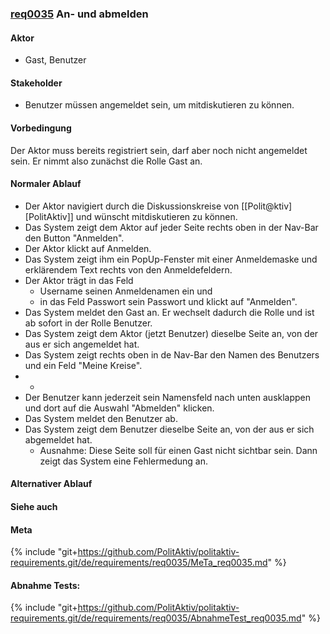 
### [req0035](https://github.com/PolitAktiv/politaktiv-requirements/tree/master/de/requirements/req0035/req0035.md) An- und abmelden

#### Aktor
 * Gast, Benutzer


#### Stakeholder
 * Benutzer müssen angemeldet sein, um mitdiskutieren zu können.


#### Vorbedingung
Der Aktor muss bereits registriert sein, darf aber noch nicht angemeldet sein. Er nimmt also zunächst die Rolle Gast an.


#### Normaler Ablauf
 * Der Aktor navigiert durch die Diskussionskreise von [[Polit@ktiv][PolitAktiv]] und wünscht mitdiskutieren zu können.
 * Das System zeigt dem Aktor auf jeder Seite rechts oben in der Nav-Bar den Button "Anmelden".
 * Der Aktor klickt auf Anmelden.
 * Das System zeigt ihm ein PopUp-Fenster mit einer Anmeldemaske und erklärendem Text rechts von den Anmeldefeldern.
 * Der Aktor trägt in das Feld
   * Username seinen Anmeldenamen ein und
   * in das Feld Passwort sein Passwort und klickt auf "Anmelden".
 * Das System meldet den Gast an. Er wechselt dadurch die Rolle und ist ab sofort in der Rolle Benutzer.
 * Das System zeigt dem Aktor (jetzt Benutzer) dieselbe Seite an, von der aus er sich angemeldet hat.
 * Das System zeigt rechts oben in de Nav-Bar den Namen des Benutzers und ein Feld "Meine Kreise".
 * -
 * Der Benutzer kann jederzeit sein Namensfeld nach unten ausklappen und dort auf die Auswahl "Abmelden" klicken.
 * Das System meldet den Benutzer ab.
 * Das System zeigt dem Benutzer dieselbe Seite an, von der aus er sich abgemeldet hat.
   * Ausnahme: Diese Seite soll für einen Gast nicht sichtbar sein. Dann zeigt das System eine Fehlermedung an.


#### Alternativer Ablauf

#### Siehe auch

#### Meta
{% include "git+https://github.com/PolitAktiv/politaktiv-requirements.git/de/requirements/req0035/MeTa_req0035.md" %} 


#### Abnahme Tests:
{% include "git+https://github.com/PolitAktiv/politaktiv-requirements.git/de/requirements/req0035/AbnahmeTest_req0035.md" %} 
